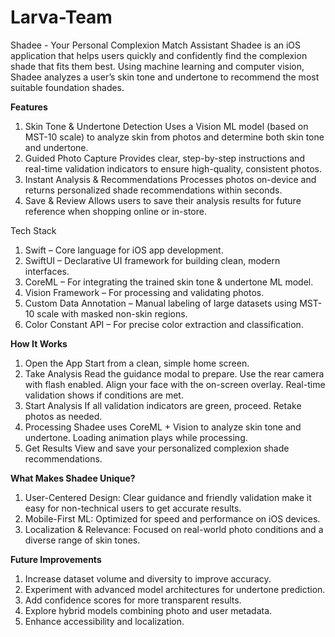 # Larva-Team
Shadee - Your Personal Complexion Match Assistant
Shadee is an iOS application that helps users quickly and confidently find the complexion shade that fits them best. Using machine learning and computer vision, Shadee analyzes a user’s skin tone and undertone to recommend the most suitable foundation shades.

**Features**
1. Skin Tone & Undertone Detection
Uses a Vision ML model (based on MST-10 scale) to analyze skin from photos and determine both skin tone and undertone.
2. Guided Photo Capture
Provides clear, step-by-step instructions and real-time validation indicators to ensure high-quality, consistent photos.
3. Instant Analysis & Recommendations
Processes photos on-device and returns personalized shade recommendations within seconds.
4. Save & Review
Allows users to save their analysis results for future reference when shopping online or in-store.

Tech Stack
1. Swift – Core language for iOS app development.
2. SwiftUI – Declarative UI framework for building clean, modern interfaces.
3. CoreML – For integrating the trained skin tone & undertone ML model.
4. Vision Framework – For processing and validating photos.
5. Custom Data Annotation – Manual labeling of large datasets using MST-10 scale with masked non-skin regions.
6. Color Constant API – For precise color extraction and classification.

**How It Works**
1. Open the App
Start from a clean, simple home screen.
2. Take Analysis
Read the guidance modal to prepare.
Use the rear camera with flash enabled.
Align your face with the on-screen overlay.
Real-time validation shows if conditions are met.
3. Start Analysis
If all validation indicators are green, proceed.
Retake photos as needed.
4. Processing
Shadee uses CoreML + Vision to analyze skin tone and undertone.
Loading animation plays while processing.
5. Get Results
View and save your personalized complexion shade recommendations.

**What Makes Shadee Unique?**
1. User-Centered Design:
Clear guidance and friendly validation make it easy for non-technical users to get accurate results.
2. Mobile-First ML:
Optimized for speed and performance on iOS devices.
3. Localization & Relevance:
Focused on real-world photo conditions and a diverse range of skin tones.

**Future Improvements**
1. Increase dataset volume and diversity to improve accuracy.
2. Experiment with advanced model architectures for undertone prediction.
3. Add confidence scores for more transparent results.
4. Explore hybrid models combining photo and user metadata.
5. Enhance accessibility and localization.
